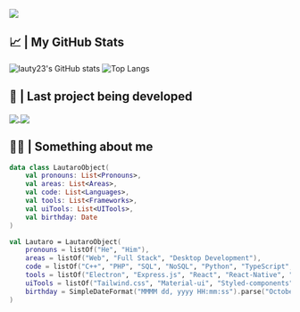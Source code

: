 ![](https://komarev.com/ghpvc/?username=lauty23)

## &#x1f4c8; | My GitHub Stats
![lauty23's GitHub stats](https://github-readme-stats.vercel.app/api?username=lauty23&show_icons=true&theme=dracula)
![Top Langs](https://github-readme-stats.vercel.app/api/top-langs/?username=lauty23&layout=compact&theme=dracula&hide=css,jupyter%20notebook,html,scss)
## 🔨 | Last project being developed
<a href="https://github.com/lauty23/worldcup-stickers">
  <img align="center" src="https://github-readme-stats.vercel.app/api/pin/?username=lauty23&repo=worldcup-stickers&theme=dracula" />
</a>
<a href="https://github.com/lauty23/GoNext-Roleplay">
  <img align="center" src="https://github-readme-stats.vercel.app/api/pin/?username=lauty23&repo=GoNext-Roleplay&theme=dracula" />
</a>

## 🤙🏼 | Something about me
```kt
data class LautaroObject(
    val pronouns: List<Pronouns>,
    val areas: List<Areas>,
    val code: List<Languages>,
    val tools: List<Frameworks>,
    val uiTools: List<UITools>,
    val birthday: Date
)

val Lautaro = LautaroObject(
    pronouns = listOf("He", "Him"),
    areas = listOf("Web", "Full Stack", "Desktop Development"),
    code = listOf("C++", "PHP", "SQL", "NoSQL", "Python", "TypeScript", "Node.js", "Lua", "Java", "Javascript", "CSS", "HTML"),
    tools = listOf("Electron", "Express.js", "React", "React-Native", "Ionic", "Next.js", "jQuery", "Vue", "Angular"),
    uiTools = listOf("Tailwind.css", "Material-ui", "Styled-components", "Bootstrap", "Saas"),
    birthday = SimpleDateFormat("MMMM dd, yyyy HH:mm:ss").parse("October 23, 2004 ${System.getenv("hourBorn")}")
)
```
